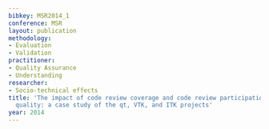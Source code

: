 ```yaml
---
bibkey: MSR2014_1
conference: MSR
layout: publication
methodology:
- Evaluation
- Validation
practitioner:
- Quality Assurance
- Understanding
researcher:
- Socio-technical effects
title: 'The impact of code review coverage and code review participation on software
  quality: a case study of the qt, VTK, and ITK projects'
year: 2014
---
```

